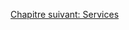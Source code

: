 

<a href="{{ site.baseUrl }}architecture/services/" class="btn btn-green">Chapitre suivant: Services</a>